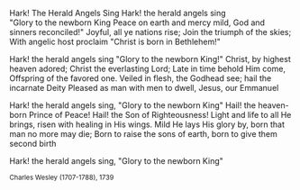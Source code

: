 Hark! The Herald Angels Sing</h1>
Hark! the herald angels sing<br>
"Glory to the newborn King
Peace on earth and mercy mild,
God and sinners reconciled!"
Joyful, all ye nations rise;
Join the triumph of the skies;
With angelic host proclaim
"Christ is born in Bethlehem!"

Hark! the herald angels sing
"Glory to the newborn King!"
Christ, by highest heaven adored;
Christ the everlasting Lord;
Late in time behold Him come,
Offspring of the favored one.
Veiled in flesh, the Godhead see;
hail the incarnate Deity
Pleased as man with men to dwell,
Jesus, our Emmanuel

Hark! the herald angels sing,
"Glory to the newborn King"
Hail! the heaven-born Prince of Peace!
Hail! the Son of Righteousness!
Light and life to all He brings,
risen with healing in His wings.
Mild He lays His glory by,
born that man no more may die;
Born to raise the sons of earth,
born to give them second birth

Hark! the herald angels sing,
"Glory to the newborn King"

<small>Charles Wesley (1707-1788), 1739</small><br>
